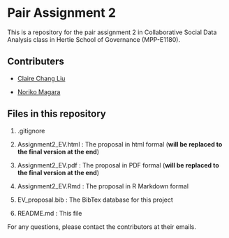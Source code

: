 # Pair Assignment 2
This is a repository for the pair assignment 2 in Collaborative Social Data Analysis class in Hertie School of Governance (MPP-E1180).

## Contributers

* <a href="mailto:cl1007@georgetown.edu">Claire Chang Liu</a>

* <a href="mailto:norikomagara@gmail.com">Noriko Magara</a>

## Files in this repository

1. .gitignore

2. Assignment2_EV.html : The proposal in html formal (**will be replaced to the final version at the end**)

3. Assignment2_EV.pdf : The proposal in PDF formal (**will be replaced to the final version at the end**)

4. Assignment2_EV.Rmd : The proposal in R Markdown formal

5. EV_proposal.bib : The BibTex database for this project

6. README.md : This file


For any questions, please contact the contributors at their emails.
